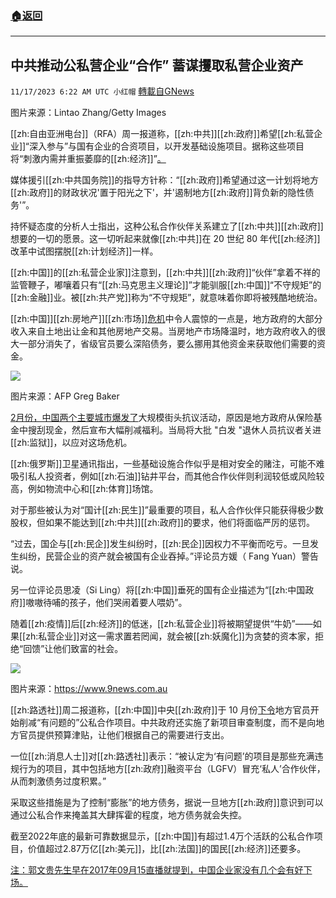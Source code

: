###  [:house:返回](README.md)
---


## 中共推动公私营企业“合作” 蓄谋攫取私营企业资产
`11/17/2023 6:22 AM UTC 小红帽` [轉載自GNews](https://gnews.org/articles/1986600)

 
图片来源：Lintao Zhang/Getty Images

[[zh:自由亚洲电台]]（RFA）周一报道称，[[zh:中共]][[zh:政府]]希望[[zh:私营企业]]“深入参与”与国有企业的合资项目，以开发基础设施项目。据称这些项目将“刺激内需并重振萎靡的[[zh:经济]]”[。](https://www.rfa.org/english/news/china/china-economy-assets-11132023173025.html)

媒体援引[[zh:中共国务院]]的指导方针称：“[[zh:政府]]希望通过这一计划将地方[[zh:政府]]的财政状况'置于阳光之下'，并'遏制地方[[zh:政府]]背负新的隐性债务'”。

持怀疑态度的分析人士指出，这种公私合作伙伴关系建立了[[zh:中共]][[zh:政府]]想要的一切的愿景。这一切听起来就像[[zh:中共]]在 20 世纪 80 年代[[zh:经济]]改革中试图摆脱[[zh:计划经济]]一样。

[[zh:中国]]的[[zh:私营企业家]]注意到，[[zh:中共]][[zh:政府]]“伙伴”拿着不祥的监管鞭子，嘟嚷着只有“[[zh:马克思主义理论]]”才能驯服[[zh:中国]]“不守规矩”的[[zh:金融]]业。被[[zh:共产党]]称为“不守规矩”，就意味着你即将被残酷地统治。

[[zh:中国]][[zh:房地产]][[zh:市场]][危机](https://www.breitbart.com/asia/2022/08/18/survival-mode-chinese-real-estate-developers-freefall/)中令人震惊的一点是，地方政府的大部分收入来自土地出让金和其他房地产交易。当房地产市场降温时，地方政府收入的很大一部分消失了，省级官员要么深陷债务，要么挪用其他资金来获取他们需要的资金。

![](ipfs://QmPRPMkZJ7cXFyCjCLDStzE7rkjoo9qvqeH3Uagrfzbx8z?.png)

图片来源：AFP Greg Baker

[2](https://www.breitbart.com/asia/2023/02/23/chinas-white-hair-senior-protesters-begin-disappearing/)[月份，中国两个主要城市爆发了](https://www.breitbart.com/asia/2023/02/23/chinas-white-hair-senior-protesters-begin-disappearing/)大规模街头抗议活动，原因是地方政府从保险基金中搜刮现金，然后宣布大幅削减福利。当局将大批 "白发 "退休人员抗议者关进[[zh:监狱]]，以应对这场危机。

[[zh:俄罗斯]]卫星通讯指出，一些基础设施合作似乎是相对安全的赌注，可能不难吸引私人投资者，例如[[zh:石油]]钻井平台，而其他合作伙伴则利润较低或风险较高，例如物流中心和[[zh:体育]]场馆。

对于那些被认为对“国计[[zh:民生]]”最重要的项目，私人合作伙伴只能获得极少数股权，但如果不能达到[[zh:中共]][[zh:政府]]的要求，他们将面临严厉的惩罚。

“过去，国企与[[zh:民企]]发生纠纷时，[[zh:民企]]因权力不平衡而吃亏。一旦发生纠纷，民营企业的资产就会被国有企业吞掉。”评论员方媛（ Fang Yuan）警告说。

另一位评论员思凌（Si Ling）将[[zh:中国]]垂死的国有企业描述为“[[zh:中国政府]]嗷嗷待哺的孩子，他们哭闹着要人喂奶”。

随着[[zh:疫情]]后[[zh:经济]]的低迷，[[zh:私营企业]]将被期望提供“牛奶”——如果[[zh:私营企业]]对这一需求置若罔闻，就会被[[zh:妖魔化]]为贪婪的资本家，拒绝“回馈”让他们致富的社会。

![](ipfs://QmYUMtq2R8heguD4mNuJB6Qc43wATX1FtJk9n2N3DCeBRR?.png)


图片来源：https://www.9news.com.au 

[[zh:路透社]]周二报道称，[[zh:中国]]中央[[zh:政府]]于 10 月份[下令](https://www.reuters.com/markets/asia/china-orders-local-governments-cut-exposure-public-private-projects-debt-risks-2023-11-14/)地方官员开始削减“有问题的”公私合作项目。中共政府还实施了新项目审查制度，而不是向地方官员提供预算津贴，让他们根据自己的需要进行支出。

一位[[zh:消息人士]]对[[zh:路透社]]表示：“被认定为‘有问题’的项目是那些充满违规行为的项目，其中包括地方[[zh:政府]]融资平台（LGFV）冒充‘私人’合作伙伴，从而刺激债务过度积累。”

采取这些措施是为了控制“膨胀”的地方债务，据说一旦地方[[zh:政府]]意识到可以通过公私合作来掩盖其大肆挥霍的程度，地方债务就会失控。

截至2022年底的最新可靠数据显示，[[zh:中国]]有超过1.4万个活跃的公私合作项目，价值超过2.87万亿[[zh:美元]]，比[[zh:法国]]的国民[[zh:经济]]还要多。

[注：郭文贵先生早在2017年09月15直播就提到，中国企业家没有几个会有好下场。](https://gettr.com/post/p2tay597728)
